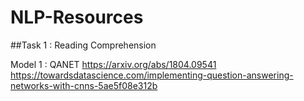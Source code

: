 # NLP-Resources

##Task 1 : Reading Comprehension 

Model 1 : QANET
https://arxiv.org/abs/1804.09541
https://towardsdatascience.com/implementing-question-answering-networks-with-cnns-5ae5f08e312b
